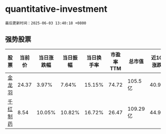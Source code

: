 # quantitative-investment

`最后更新时间：2025-06-03 13:40:18 +0800`

## 强势股票

|股票|当前价|当日涨跌幅|当日振幅|当日换手率|市盈率TTM|总市值|近10日涨跌幅|
|----|----|----|----|----|----|----|----|
|[金龙羽](https://xueqiu.com/S/SZ002882)|24.37|3.97%|7.64%|15.15%|74.72|105.5亿|40.95%|
|[千红制药](https://xueqiu.com/S/SZ002550)|8.54|10.05%|10.82%|16.72%|26.47|109.29亿|44.99%|
